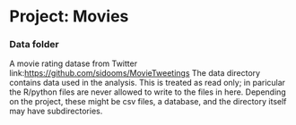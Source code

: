 # Project: Movies
### Data folder
A movie rating datase from Twitter
link:https://github.com/sidooms/MovieTweetings
The data directory contains data used in the analysis. This is treated as read only; in paricular the R/python files are never allowed to write to the files in here. Depending on the project, these might be csv files, a database, and the directory itself may have subdirectories.

